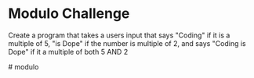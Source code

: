<h1>Modulo Challenge</h1>
<p>Create a program that takes a users input that says "Coding" if it is a multiple of 5, "is Dope" if the number is multiple of 2, and says "Coding is Dope" if it a multiple of both 5 AND 2</p># modulo
